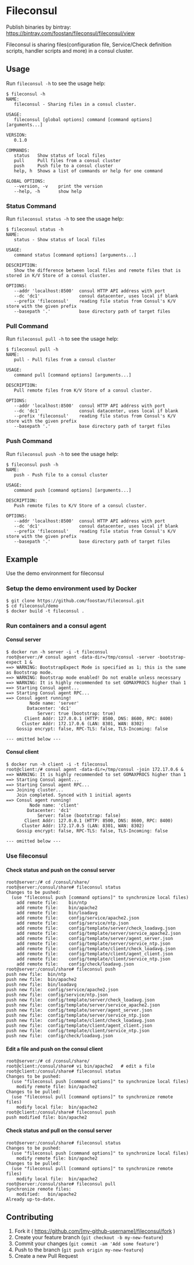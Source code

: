 # Fileconsul
Publish binaries by bintray: https://bintray.com/foostan/fileconsul/fileconsul/view

Fileconsul is sharing files(configuration file, Service/Check definition scripts, handler scripts and more) in a consul cluster.

## Usage
Run `fileconsul -h` to see the usage help:

```
$ fileconsul -h
NAME:
   fileconsul - Sharing files in a consul cluster.

USAGE:
   fileconsul [global options] command [command options] [arguments...]

VERSION:
   0.1.0

COMMANDS:
   status   Show status of local files
   pull     Pull files from a consul cluster
   push     Push file to a consul cluster
   help, h  Shows a list of commands or help for one command

GLOBAL OPTIONS:
   --version, -v    print the version
   --help, -h       show help
```

### Status Command
Run `fileconsul status -h` to see the usage help:

```
$ fileconsul status -h
NAME:
   status - Show status of local files

USAGE:
   command status [command options] [arguments...]

DESCRIPTION:
   Show the difference between local files and remote files that is stored in K/V Store of a consul cluster.

OPTIONS:
   --addr 'localhost:8500'  consul HTTP API address with port
   --dc 'dc1'               consul datacenter, uses local if blank
   --prefix 'fileconsul'    reading file status from Consul's K/V store with the given prefix
   --basepath '.'           base directory path of target files
```

### Pull Command
Run `fileconsul pull -h` to see the usage help:

```
$ fileconsul pull -h
NAME:
   pull - Pull files from a consul cluster

USAGE:
   command pull [command options] [arguments...]

DESCRIPTION:
   Pull remote files from K/V Store of a consul cluster.

OPTIONS:
   --addr 'localhost:8500'  consul HTTP API address with port
   --dc 'dc1'               consul datacenter, uses local if blank
   --prefix 'fileconsul'    reading file status from Consul's K/V store with the given prefix
   --basepath '.'           base directory path of target files
```

### Push Command
Run `fileconsul push -h` to see the usage help:

```
$ fileconsul push -h
NAME:
   push - Push file to a consul cluster

USAGE:
   command push [command options] [arguments...]

DESCRIPTION:
   Push remote files to K/V Store of a consul cluster.

OPTIONS:
   --addr 'localhost:8500'  consul HTTP API address with port
   --dc 'dc1'               consul datacenter, uses local if blank
   --prefix 'fileconsul'    reading file status from Consul's K/V store with the given prefix
   --basepath '.'           base directory path of target files
```

## Example
Use the demo environment for fileconsul
### Setup the demo environment used by Docker
```
$ git clone https://github.com/foostan/fileconsul.git
$ cd fileconsul/demo
$ docker build -t fileconsul .
```

### Run containers and a consul agent
#### Consul server

```
$ docker run -h server -i -t fileconsul
root@server:/# consul agent -data-dir=/tmp/consul -server -bootstrap-expect 1 &
==> WARNING: BootstrapExpect Mode is specified as 1; this is the same as Bootstrap mode.
==> WARNING: Bootstrap mode enabled! Do not enable unless necessary
==> WARNING: It is highly recommended to set GOMAXPROCS higher than 1
==> Starting Consul agent...
==> Starting Consul agent RPC...
==> Consul agent running!
         Node name: 'server'
        Datacenter: 'dc1'
            Server: true (bootstrap: true)
       Client Addr: 127.0.0.1 (HTTP: 8500, DNS: 8600, RPC: 8400)
      Cluster Addr: 172.17.0.6 (LAN: 8301, WAN: 8302)
    Gossip encrypt: false, RPC-TLS: false, TLS-Incoming: false

--- omitted below ---
```

#### Consul client

```
$ docker run -h client -i -t fileconsul
root@client:/# consul agent -data-dir=/tmp/consul -join 172.17.0.6 &
==> WARNING: It is highly recommended to set GOMAXPROCS higher than 1
==> Starting Consul agent...
==> Starting Consul agent RPC...
==> Joining cluster...
    Join completed. Synced with 1 initial agents
==> Consul agent running!
         Node name: 'client'
        Datacenter: 'dc1'
            Server: false (bootstrap: false)
       Client Addr: 127.0.0.1 (HTTP: 8500, DNS: 8600, RPC: 8400)
      Cluster Addr: 172.17.0.5 (LAN: 8301, WAN: 8302)
    Gossip encrypt: false, RPC-TLS: false, TLS-Incoming: false

--- omitted below ---
```

### Use fileconsul

#### Check status and push on the consul server
```
root@server:/# cd /consul/share/
root@server:/consul/share# fileconsul status
Changes to be pushed:
  (use "fileconsul push [command options]" to synchronize local files)
	add remote file:	bin/ntp
	add remote file:	bin/apache2
	add remote file:	bin/loadavg
	add remote file:	config/service/apache2.json
	add remote file:	config/service/ntp.json
	add remote file:	config/template/server/check_loadavg.json
	add remote file:	config/template/server/service_apache2.json
	add remote file:	config/template/server/agent_server.json
	add remote file:	config/template/server/service_ntp.json
	add remote file:	config/template/client/check_loadavg.json
	add remote file:	config/template/client/agent_client.json
	add remote file:	config/template/client/service_ntp.json
	add remote file:	config/check/loadavg.json
root@server:/consul/share# fileconsul push
push new file:	bin/ntp
push new file:	bin/apache2
push new file:	bin/loadavg
push new file:	config/service/apache2.json
push new file:	config/service/ntp.json
push new file:	config/template/server/check_loadavg.json
push new file:	config/template/server/service_apache2.json
push new file:	config/template/server/agent_server.json
push new file:	config/template/server/service_ntp.json
push new file:	config/template/client/check_loadavg.json
push new file:	config/template/client/agent_client.json
push new file:	config/template/client/service_ntp.json
push new file:	config/check/loadavg.json
```

#### Edit a file and push on the consul client
```
root@server:/# cd /consul/share/
root@client:/consul/share# vi bin/apache2   # edit a file
root@client:/consul/share# fileconsul status
Changes to be pushed:
  (use "fileconsul push [command options]" to synchronize local files)
	modify remote file:	bin/apache2
Changes to be pulled:
  (use "fileconsul pull [command options]" to synchronize remote files)
	modify local file:	bin/apache2
root@client:/consul/share# fileconsul push
push modified file:	bin/apache2
```

#### Check status and pull on the consul server
```
root@server:/consul/share# fileconsul status
Changes to be pushed:
  (use "fileconsul push [command options]" to synchronize local files)
	modify remote file:	bin/apache2
Changes to be pulled:
  (use "fileconsul pull [command options]" to synchronize remote files)
	modify local file:	bin/apache2
root@server:/consul/share# fileconsul pull
Synchronize remote files:
	modified:	bin/apache2
Already up-to-date.
```

## Contributing

1. Fork it ( https://github.com/[my-github-username]/fileconsul/fork )
2. Create your feature branch (`git checkout -b my-new-feature`)
3. Commit your changes (`git commit -am 'Add some feature'`)
4. Push to the branch (`git push origin my-new-feature`)
5. Create a new Pull Request
